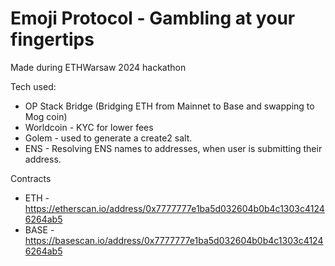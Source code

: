 # Emoji Protocol - Gambling at your fingertips

Made during ETHWarsaw 2024 hackathon

Tech used:

- OP Stack Bridge (Bridging ETH from Mainnet to Base and swapping to Mog coin)
- Worldcoin - KYC for lower fees
- Golem - used to generate a create2 salt.
- ENS - Resolving ENS names to addresses, when user is submitting their address.

Contracts

- ETH - https://etherscan.io/address/0x7777777e1ba5d032604b0b4c1303c41246264ab5
- BASE - https://basescan.io/address/0x7777777e1ba5d032604b0b4c1303c41246264ab5
